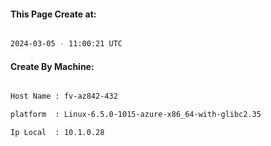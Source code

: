 
   
#### This Page Create at:

```bash

2024-03-05 - 11:00:21 UTC

```

#### Create By Machine:

```bash

Host Name : fv-az842-432

platform  : Linux-6.5.0-1015-azure-x86_64-with-glibc2.35

Ip Local  : 10.1.0.28

```

